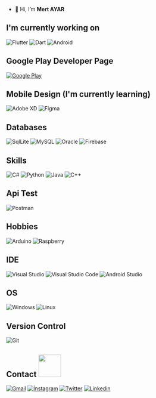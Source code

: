 - 👋 Hi, I’m **Mert AYAR**
## I'm currently working on
![Flutter](https://img.shields.io/badge/Flutter-02569B?style=for-the-badge&logo=flutter&logoColor=white)
![Dart](https://img.shields.io/badge/Dart-0175C2?style=for-the-badge&logo=dart&logoColor=white)
![Android](https://img.shields.io/badge/Android-3DDC84?style=for-the-badge&logo=android&logoColor=white)

## Google Play Developer Page
[![Google Play](https://img.shields.io/badge/Google_Play-0175C2?style=for-the-badge&logo=google-play&logoColor=white)](https://play.google.com/store/apps/dev?id=8661979251329014314)
 	


## Mobile Design (I'm currently learning)
![Adobe XD](https://img.shields.io/badge/Adobe%20XD-470137?style=for-the-badge&logo=Adobe%20XD&logoColor=#FF61F6)
![Figma](https://img.shields.io/badge/Figma-F24E1E?style=for-the-badge&logo=figma&logoColor=white)

## Databases
![SqlLite](https://img.shields.io/badge/SQLite-07405E?style=for-the-badge&logo=sqlite&logoColor=whit)
![MySQL](https://img.shields.io/badge/MySQL-005C84?style=for-the-badge&logo=mysql&logoColor=white)
![Oracle](https://img.shields.io/badge/Oracle-F80000?style=for-the-badge&logo=oracle&logoColor=white)
![Firebase](https://img.shields.io/badge/firebase-ffca28?style=for-the-badge&logo=firebase&logoColor=black)

## Skills
![C#](https://img.shields.io/badge/c%23-%23239120.svg?style=for-the-badge&logo=c-sharp&logoColor=white)
![Python](https://img.shields.io/badge/python-3670A0?style=for-the-badge&logo=python&logoColor=ffdd54)
![Java](https://img.shields.io/badge/Java-ED8B00?style=for-the-badge&logo=java&logoColor=white)
![C++](https://img.shields.io/badge/C%2B%2B-00599C?style=for-the-badge&logo=c%2B%2B&logoColor=white)

## Api Test
![Postman](https://img.shields.io/badge/Postman-FF6C37?style=for-the-badge&logo=Postman&logoColor=white)

## Hobbies
![Arduino](https://img.shields.io/badge/Arduino-00979D?style=for-the-badge&logo=Arduino&logoColor=white)
![Raspberry](https://img.shields.io/badge/Raspberry%20Pi-A22846?style=for-the-badge&logo=Raspberry%20Pi&logoColor=white)


## IDE
![Visual Studio](https://img.shields.io/badge/Visual_Studio-5C2D91?style=for-the-badge&logo=visual%20studio&logoColor=white)
![Visual Studio Code](https://img.shields.io/badge/Visual_Studio_Code-0078D4?style=for-the-badge&logo=visual%20studio%20code&logoColor=white)
![Android Studio](https://img.shields.io/badge/Android_Studio-3DDC84?style=for-the-badge&logo=android-studio&logoColor=white)


## OS
![Windows](https://img.shields.io/badge/Windows-0078D6?style=for-the-badge&logo=windows&logoColor=white)
![Linux](https://img.shields.io/badge/Linux-FCC624?style=for-the-badge&logo=linux&logoColor=black)

## Version Control
![Git]()

## Contact  <img src="https://media.giphy.com/media/LnQjpWaON8nhr21vNW/giphy.gif" width="60">
[![Gmail](https://img.shields.io/badge/Gmail-D14836?style=for-the-badge&logo=gmail&logoColor=white)](https://mail.google.com/mail/u/0/?fs=1&tf=cm&source=mailto&to=codechno@gmail.com)
[![İnstagram](https://img.shields.io/badge/Instagram-E4405F?style=for-the-badge&logo=instagram&logoColor=white)](https://instagram.com/mertayaar)
[![Twitter](https://img.shields.io/badge/Twitter-1DA1F2?style=for-the-badge&logo=twitter&logoColor=white)](https://twitter.com/tupacalypz)
[![Linkedin](https://img.shields.io/badge/LinkedIn-0077B5?style=for-the-badge&logo=linkedin&logoColor=white)](https://www.linkedin.com/in/mertayaar/)

              

